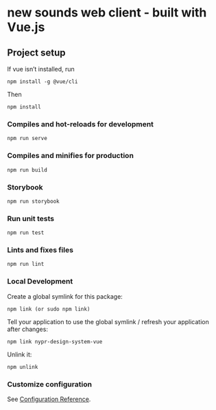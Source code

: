 # new sounds web client - built with Vue.js

## Project setup
If vue isn’t installed, run 
```
npm install -g @vue/cli
```

Then
```
npm install
```

### Compiles and hot-reloads for development
```
npm run serve
```

### Compiles and minifies for production
```
npm run build
```

### Storybook
```
npm run storybook
```

### Run unit tests
```
npm run test
```

### Lints and fixes files
```
npm run lint
```

### Local Development
Create a global symlink for this package:
```
npm link (or sudo npm link)
```
Tell your application to use the global symlink / refresh your application after changes:
```
npm link nypr-design-system-vue
```
Unlink it:
```
npm unlink
```

### Customize configuration
See [Configuration Reference](https://cli.vuejs.org/config/).
